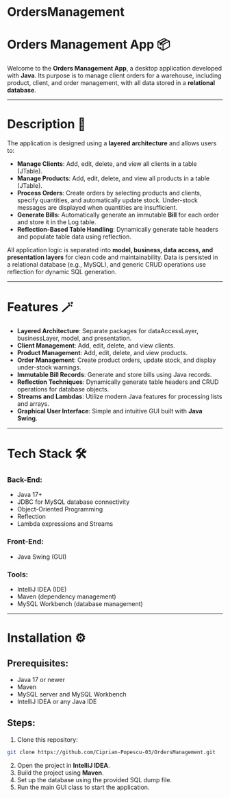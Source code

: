 ﻿# OrdersManagement
# Orders Management App 📦

Welcome to the **Orders Management App**, a desktop application developed with **Java**.
Its purpose is to manage client orders for a warehouse, including product, client, and order management, with all data stored in a **relational database**.

---

# Description 📖

The application is designed using a **layered architecture** and allows users to:

* **Manage Clients**: Add, edit, delete, and view all clients in a table (JTable).
* **Manage Products**: Add, edit, delete, and view all products in a table (JTable).
* **Process Orders**: Create orders by selecting products and clients, specify quantities, and automatically update stock. Under-stock messages are displayed when quantities are insufficient.
* **Generate Bills**: Automatically generate an immutable **Bill** for each order and store it in the Log table.
* **Reflection-Based Table Handling**: Dynamically generate table headers and populate table data using reflection.

All application logic is separated into **model, business, data access, and presentation layers** for clean code and maintainability. Data is persisted in a relational database (e.g., MySQL), and generic CRUD operations use reflection for dynamic SQL generation.

---

# Features 🪄

* **Layered Architecture**: Separate packages for dataAccessLayer, businessLayer, model, and presentation.
* **Client Management**: Add, edit, delete, and view clients.
* **Product Management**: Add, edit, delete, and view products.
* **Order Management**: Create product orders, update stock, and display under-stock warnings.
* **Immutable Bill Records**: Generate and store bills using Java records.
* **Reflection Techniques**: Dynamically generate table headers and CRUD operations for database objects.
* **Streams and Lambdas**: Utilize modern Java features for processing lists and arrays.
* **Graphical User Interface**: Simple and intuitive GUI built with **Java Swing**.

---

# Tech Stack 🛠

### Back-End:

* Java 17+
* JDBC for MySQL database connectivity
* Object-Oriented Programming
* Reflection
* Lambda expressions and Streams

### Front-End:

* Java Swing (GUI)

### Tools:

* IntelliJ IDEA (IDE)
* Maven (dependency management)
* MySQL Workbench (database management)

---

# Installation ⚙️

## Prerequisites:

* Java 17 or newer
* Maven
* MySQL server and MySQL Workbench
* IntelliJ IDEA or any Java IDE

## Steps:

1. Clone this repository:

```bash
git clone https://github.com/Ciprian-Popescu-03/OrdersManagement.git
```

2. Open the project in **IntelliJ IDEA**.
3. Build the project using **Maven**.
4. Set up the database using the provided SQL dump file.
5. Run the main GUI class to start the application.


